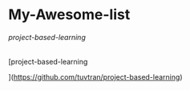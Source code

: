 # My-Awesome-list

###### project-based-learning

[project-based-learning

](https://github.com/tuvtran/project-based-learning)

